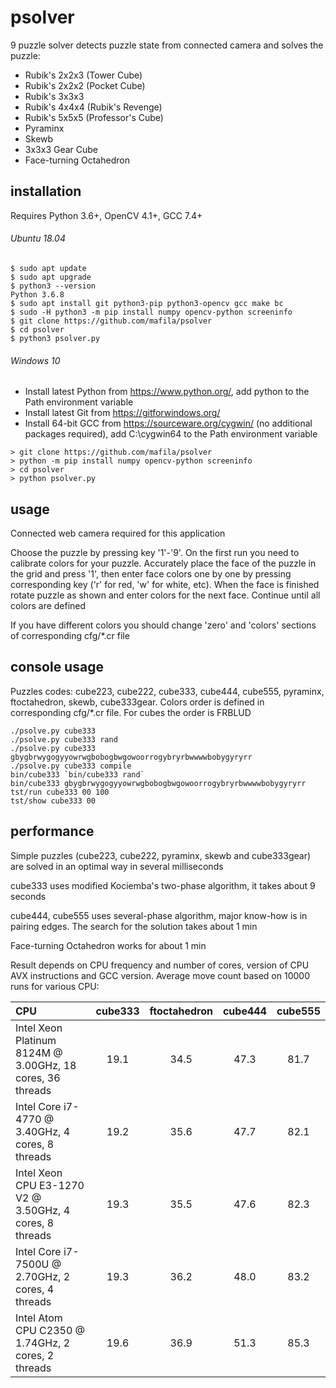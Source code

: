 # psolver
9 puzzle solver detects puzzle state from connected camera and solves the puzzle:
- Rubik's 2x2x3 (Tower Cube)
- Rubik's 2x2x2 (Pocket Cube)
- Rubik's 3x3x3
- Rubik's 4x4x4 (Rubik's Revenge)
- Rubik's 5x5x5 (Professor's Cube)
- Pyraminx
- Skewb
- 3x3x3 Gear Cube
- Face-turning Octahedron

## installation
Requires Python 3.6+, OpenCV 4.1+, GCC 7.4+

###### Ubuntu 18.04
```
$ sudo apt update
$ sudo apt upgrade
$ python3 --version
Python 3.6.8
$ sudo apt install git python3-pip python3-opencv gcc make bc
$ sudo -H python3 -m pip install numpy opencv-python screeninfo
$ git clone https://github.com/mafila/psolver
$ cd psolver
$ python3 psolver.py
```

###### Windows 10
- Install latest Python from https://www.python.org/, add python to the Path environment variable
- Install latest Git from https://gitforwindows.org/
- Install 64-bit GCC from https://sourceware.org/cygwin/ (no additional packages required), add C:\cygwin64 to the Path environment variable
```
> git clone https://github.com/mafila/psolver
> python -m pip install numpy opencv-python screeninfo
> cd psolver
> python psolver.py
```

## usage
Connected web camera required for this application

Choose the puzzle by pressing key '1'-'9'.
On the first run you need to calibrate colors for your puzzle.
Accurately place the face of the puzzle in the grid and press '1', then enter face colors one by one
by pressing corresponding key ('r' for red, 'w' for white, etc).
When the face is finished rotate puzzle as shown and enter colors for the next face.
Continue until all colors are defined

If you have different colors you should change 'zero' and 'colors' sections of corresponding cfg/\*.cr file

## console usage
Puzzles codes: cube223, cube222, cube333, cube444, cube555, pyraminx, ftoctahedron, skewb, cube333gear.
Colors order is defined in corresponding cfg/\*.cr file. For cubes the order is FRBLUD
```
./psolve.py cube333
./psolve.py cube333 rand
./psolve.py cube333 gbygbrwygogyyowrwgbobogbwgowoorrogybryrbwwwwbobygyryrr
./psolve.py cube333 compile
bin/cube333 `bin/cube333 rand`
bin/cube333 gbygbrwygogyyowrwgbobogbwgowoorrogybryrbwwwwbobygyryrr
tst/run cube333 00 100
tst/show cube333 00
```

## performance
Simple puzzles (cube223, cube222, pyraminx, skewb and cube333gear) are solved in an optimal way in several milliseconds

cube333 uses modified Kociemba's two-phase algorithm, it takes about 9 seconds

cube444, cube555 uses several-phase algorithm, major know-how is in pairing edges.
The search for the solution takes about 1 min

Face-turning Octahedron works for about 1 min

Result depends on CPU frequency and number of cores, version of CPU AVX instructions and GCC version.
Average move count based on 10000 runs for various CPU:

|CPU|cube333|ftoctahedron|cube444|cube555|
|:---|:---:|:---:|:---:|:---:|
|Intel Xeon Platinum 8124M @ 3.00GHz, 18 cores, 36 threads	|19.1|34.5|47.3|81.7|
|Intel Core i7-4770 @ 3.40GHz, 4 cores, 8 threads			|19.2|35.6|47.7|82.1|
|Intel Xeon CPU E3-1270 V2 @ 3.50GHz, 4 cores, 8 threads	|19.3|35.5|47.6|82.3|
|Intel Core i7-7500U @ 2.70GHz, 2 cores, 4 threads			|19.3|36.2|48.0|83.2|
|Intel Atom CPU  C2350  @ 1.74GHz, 2 cores, 2 threads		|19.6|36.9|51.3|85.3|
